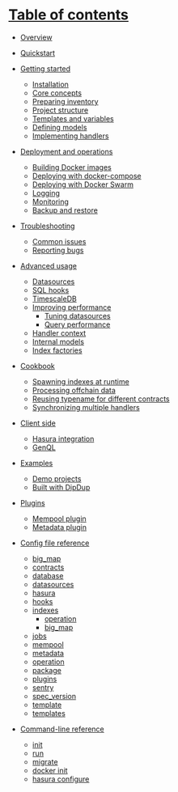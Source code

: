 # [Table of contents](null) 
* [Overview](overview.md) 
* [Quickstart](quickstart.md) 
* [Getting started](getting-started/README.md) 
	* [Installation](getting-started/installation.md) 
	* [Core concepts](getting-started/core-concepts.md) 
	* [Preparing inventory](getting-started/preparing-inventory.md) 
	* [Project structure](getting-started/project-structure.md) 
	* [Templates and variables](getting-started/templates-and-variables.md) 
	* [Defining models](null) 
	* [Implementing handlers](null)

* [Deployment and operations](deployment/README.md) 
	* [Building Docker images](deployment/docker.md) 
	* [Deploying with docker-compose](deployment/docker-compose.md) 
	* [Deploying with Docker Swarm](deployment/swarm.md) 
	* [Logging]()
	* [Monitoring](null) 
	* [Backup and restore](null)

* [Troubleshooting](troubleshooting/README.md)
	* [Common issues](troubleshooting/common-issues.md) 
	* [Reporting bugs](troubleshooting/reporting-bugs.md)

* [Advanced usage](advanced/README.md) 
	* [Datasources](advanced/datasources.md) 
	* [SQL hooks]() 
	* [TimescaleDB]() 
	* [Improving performance](advanced/improving-performance.md)
  	    * [Tuning datasources]()
    	* [Query performance](advanced/query-performance.md) 
	* [Handler context](advanced/handler-context.md) 
	* [Internal models](advanced/internal-models.md)
	* [Index factories](advanced/logging.md) 

* [Cookbook](cookbook/README.md) 
	* [Spawning indexes at runtime](cookbook/index-factories.md) 
	* [Processing offchain data](cookbook/offchain-data.md)
	* [Reusing typename for different contracts](cookbook/reusing-typename.md)
	* [Synchronizing multiple handlers]() 

* [Client side](client-side/README.md) 
	* [Hasura integration]() 
	* [GenQL](client-side/genql.md)

* [Examples](examples/README.md)
    * [Demo projects](examples.md)
    * [Built with DipDup](built-with-dipdup.md)

* [Plugins](plugins/README.md) 
	* [Mempool plugin](plugins/mempool.md) 
	* [Metadata plugin](plugins/metadata.md) 

* [Config file reference](config-reference/README.md) 
	* [big_map](config-reference/indexes/big_map.md) 
	* [contracts](config-reference/contracts.md) 
	* [database](config-reference/database.md) 
	* [datasources](config-reference/datasources.md) 
	* [hasura](config-reference/hasura.md) 
	* [hooks](config-reference/hooks.md) 
	* [indexes](config-reference/indexes/README.md)
        * [operation]()
        * [big_map]()
	* [jobs](config-reference/jobs.md) 
	* [mempool](config-reference/plugins/mempool.md) 
	* [metadata](config-reference/plugins/metadata.md) 
	* [operation](config-reference/indexes/operation.md) 
	* [package](config-reference/package.md) 
	* [plugins](config-reference/plugins/README.md) 
	* [sentry](config-reference/sentry.md) 
	* [spec_version](config-reference/spec_version.md) 
	* [template](config-reference/indexes/template.md) 
	* [templates](config-reference/templates.md) 
* [Command-line reference](cli-reference/README.md) 
	* [init](cli-reference/init.md) 
	* [run](cli-reference/run.md) 
	* [migrate](cli-reference/migrate.md) 
	* [docker init](cli-reference/docker-init.md) 
	* [hasura configure](cli-reference/hasura-configure.md)
